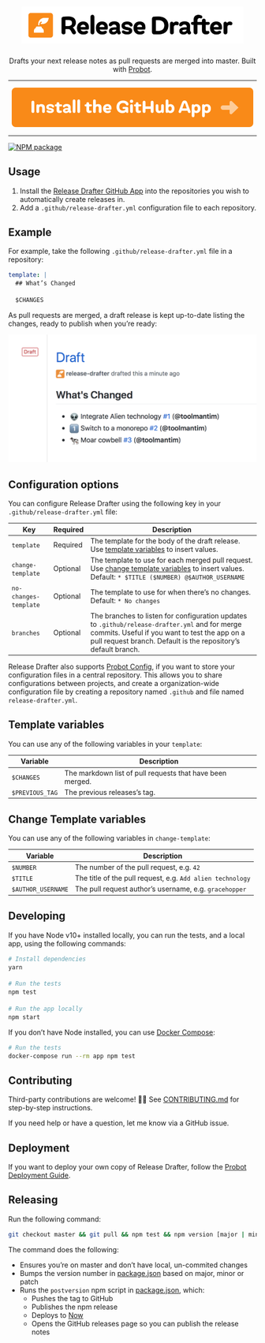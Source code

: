 <h1 align="center">
  <img src="design/logo.svg" alt="Release Drafter Logo" width="450" />
</h1>

<p align="center">Drafts your next release notes as pull requests are merged into master. Built with <a href="https://github.com/probot/probot">Probot</a>.</p>

---

<p align="center"><a href="https://github.com/apps/release-drafter"><img src="design/install-button.svg" alt="Install the GitHub App" /></a></p>

---

[![NPM package](https://img.shields.io/npm/v/release-drafter-github-app.svg)](https://www.npmjs.com/package/release-drafter-github-app)

## Usage

1. Install the [Release Drafter GitHub App](https://github.com/apps/release-drafter) into the repositories you wish to automatically create releases in.
2. Add a `.github/release-drafter.yml` configuration file to each repository.

## Example

For example, take the following `.github/release-drafter.yml` file in a repository:

```yml
template: |
  ## What’s Changed

  $CHANGES
```

As pull requests are merged, a draft release is kept up-to-date listing the changes, ready to publish when you’re ready:

<img src="design/screenshot.png" alt="Screenshot of generated draft release" width="586" />

## Configuration options

You can configure Release Drafter using the following key in your `.github/release-drafter.yml` file:

|Key|Required|Description|
|-|-|-|
|`template`|Required|The template for the body of the draft release. Use [template variables](#template-variables) to insert values.|
|`change-template`|Optional|The template to use for each merged pull request. Use [change template variables](#change-template-variables) to insert values. Default: `* $TITLE ($NUMBER) @$AUTHOR_USERNAME`|
|`no-changes-template`|Optional|The template to use for when there’s no changes. Default: `* No changes`|
|`branches`|Optional|The branches to listen for configuration updates to `.github/release-drafter.yml` and for merge commits. Useful if you want to test the app on a pull request branch. Default is the repository’s default branch.|

Release Drafter also supports [Probot Config](https://github.com/probot/probot-config), if you want to store your configuration files in a central repository. This allows you to share configurations between projects, and create a organization-wide configuration file by creating a repository named `.github` and file named `release-drafter.yml`.


## Template variables

You can use any of the following variables in your `template`:

|Variable|Description|
|-|-|
|`$CHANGES`|The markdown list of pull requests that have been merged.|
|`$PREVIOUS_TAG`|The previous releases’s tag.|

## Change Template variables

You can use any of the following variables in `change-template`:

|Variable|Description|
|-|-|
|`$NUMBER`|The number of the pull request, e.g. `42`|
|`$TITLE`|The title of the pull request, e.g. `Add alien technology`|
|`$AUTHOR_USERNAME`|The pull request author’s username, e.g. `gracehopper`|

## Developing

If you have Node v10+ installed locally, you can run the tests, and a local app, using the following commands:

```sh
# Install dependencies
yarn

# Run the tests
npm test

# Run the app locally
npm start
```

If you don’t have Node installed, you can use [Docker Compose](https://docs.docker.com/compose/):

```sh
# Run the tests
docker-compose run --rm app npm test
```

## Contributing

Third-party contributions are welcome! 🙏🏼 See [CONTRIBUTING.md](CONTRIBUTING.md) for step-by-step instructions.

If you need help or have a question, let me know via a GitHub issue.

## Deployment

If you want to deploy your own copy of Release Drafter, follow the [Probot Deployment Guide](https://probot.github.io/docs/deployment/).

## Releasing

Run the following command:

```bash
git checkout master && git pull && npm test && npm version [major | minor | patch]
```

The command does the following:

* Ensures you’re on master and don’t have local, un-commited changes
* Bumps the version number in [package.json](package.json) based on major, minor or patch
* Runs the `postversion` npm script in [package.json](package.json), which:
  * Pushes the tag to GitHub
  * Publishes the npm release
  * Deploys to [Now](https://now.sh)
  * Opens the GitHub releases page so you can publish the release notes
